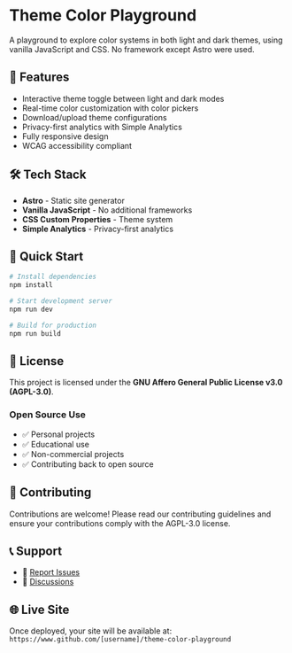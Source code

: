 # Theme Color Playground

A playground to explore color systems in both light and dark themes, using vanilla JavaScript and CSS. No framework except Astro were used.

## 🚀 Features

- Interactive theme toggle between light and dark modes
- Real-time color customization with color pickers
- Download/upload theme configurations
- Privacy-first analytics with Simple Analytics
- Fully responsive design
- WCAG accessibility compliant

## 🛠️ Tech Stack

- **Astro** - Static site generator
- **Vanilla JavaScript** - No additional frameworks
- **CSS Custom Properties** - Theme system
- **Simple Analytics** - Privacy-first analytics

## 🚀 Quick Start

```bash
# Install dependencies
npm install

# Start development server
npm run dev

# Build for production
npm run build
```

## 📄 License

This project is licensed under the **GNU Affero General Public License v3.0 (AGPL-3.0)**.

### Open Source Use
- ✅ Personal projects
- ✅ Educational use
- ✅ Non-commercial projects
- ✅ Contributing back to open source

## 🤝 Contributing

Contributions are welcome! Please read our contributing guidelines and ensure your contributions comply with the AGPL-3.0 license.

## 📞 Support

- 🐛 [Report Issues](https://github.com/VerdantSparks/theme-color-playground/issues)
- 💬 [Discussions](https://github.com/VerdantSparks/theme-color-playground/discussions)

## 🌐 Live Site

Once deployed, your site will be available at:
`https://www.github.com/[username]/theme-color-playground`
